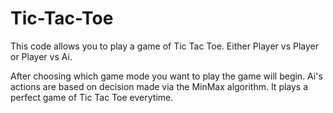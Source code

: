 # Tic-Tac-Toe
This code allows you to play a game of Tic Tac Toe. Either Player vs Player or Player vs Ai.

After choosing which game mode you want to play the game will begin.
Ai's actions are based on decision made via the MinMax algorithm. It plays a perfect game of Tic Tac Toe everytime.
